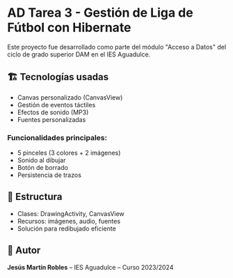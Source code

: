 # AD Tarea 3 - Gestión de Liga de Fútbol con Hibernate

Este proyecto fue desarrollado como parte del módulo "Acceso a Datos" del ciclo de grado superior DAM en el IES Aguadulce.

## 🏗️ Tecnologías usadas
- Canvas personalizado (CanvasView)
- Gestión de eventos táctiles
- Efectos de sonido (MP3)
- Fuentes personalizadas

### Funcionalidades principales:
- 5 pinceles (3 colores + 2 imágenes)
- Sonido al dibujar
- Botón de borrado
- Persistencia de trazos

## 📁 Estructura
- Clases: DrawingActivity, CanvasView
- Recursos: imágenes, audio, fuentes
- Solución para redibujado eficiente

## 📝 Autor
**Jesús Martín Robles** – IES Aguadulce – Curso 2023/2024
